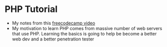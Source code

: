 # PHP Tutorial

- My notes from this [freecodecamp video](https://www.youtube.com/watch?v=OK_JCtrrv-c)
- My motivation to learn PHP comes from massive number of web servers that use PHP. Learning the basics is going to help be become a better web dev and a better penetration tester
